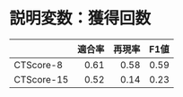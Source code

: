 # 説明変数：獲得回数
| | 適合率 | 再現率 | F1値 |
| :-- | --: | --: | --: |
| CTScore-8 | 0.61 | 0.58 | 0.59 |
| CTScore-15 | 0.52 | 0.14 | 0.23 |


